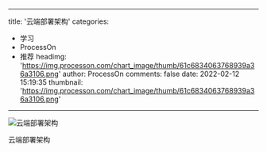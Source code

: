 
---
title: '云端部署架构'
categories: 
 - 学习
 - ProcessOn
 - 推荐
headimg: 'https://img.processon.com/chart_image/thumb/61c6834063768939a36a3106.png'
author: ProcessOn
comments: false
date: 2022-02-12 15:19:35
thumbnail: 'https://img.processon.com/chart_image/thumb/61c6834063768939a36a3106.png'
---

<div>   
<img class="thumb" alt="云端部署架构" src="https://img.processon.com/chart_image/thumb/61c6834063768939a36a3106.png" referrerpolicy="no-referrer">
<p>云端部署架构</p>  
</div>
            